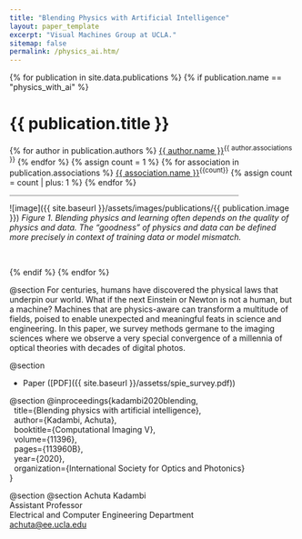 ```yaml
---
title: "Blending Physics with Artificial Intelligence"
layout: paper_template
excerpt: "Visual Machines Group at UCLA."
sitemap: false
permalink: /physics_ai.htm/
---
```


{% for publication in site.data.publications %}
{% if publication.name == "physics_with_ai" %}

# {{ publication.title }}
{% for author in publication.authors %} [{{ author.name }}]({{author.link}})<sup>{{ author.associations }}</sup>
{% endfor %}
{% assign count = 1 %}
{% for association in publication.associations %} [{{ association.name }}]({{association.link}})<sup>{{count}}</sup> {% assign count = count | plus: 1 %}
{% endfor %}

<hr class="center" style="width: 80%; color: grey; height: 0.2px; background-color:grey;"/>

![image]({{ site.baseurl }}/assets/images/publications/{{ publication.image }})
*Figure 1. Blending physics and learning often depends on the quality of physics and data. The “goodness” of physics and data can be defined more precisely in context of training data or model mismatch.*

<br>

{% endif %}
{% endfor %}

<!--

  1 Abstract
  2 Files
  3 Citations
  4 Press
  5 Contact
  6 FAQ
  7 Media

-->

@section
For centuries, humans have discovered the physical laws that underpin our world. What if the next Einstein or Newton is not a human, but a machine? Machines that are physics-aware can transform a multitude of fields, poised to enable unexpected and meaningful feats in science and engineering. In this paper, we survey methods germane to the imaging sciences where we observe a very special convergence of a millennia of optical theories with decades of digital photos.


@section
- Paper ([PDF]({{ site.baseurl }}/assetss/spie_survey.pdf))

@section
@inproceedings{kadambi2020blending, \
  &nbsp; title={Blending physics with artificial intelligence}, \
  &nbsp; author={Kadambi, Achuta}, \
  &nbsp; booktitle={Computational Imaging V}, \
  &nbsp; volume={11396}, \
  &nbsp; pages={113960B}, \
  &nbsp; year={2020}, \
  &nbsp; organization={International Society for Optics and Photonics} \
}

@section
@section
Achuta Kadambi <br>
Assistant Professor <br>
Electrical and Computer Engineering Department <br>
achuta@ee.ucla.edu

